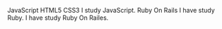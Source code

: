 JavaScript
HTML5
CSS3
I study JavaScript.
Ruby On Rails
I have study Ruby.
I have study Ruby On Railes.
